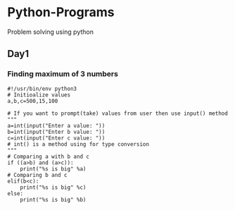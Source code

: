 # Python-Programs
Problem solving using python

## Day1
### Finding maximum of 3 numbers

```
#!/usr/bin/env python3
# Initioalize values
a,b,c=500,15,100

# If you want to prompt(take) values from user then use input() method
"""
a=int(input("Enter a value: "))
b=int(input("Enter b value: "))
c=int(input("Enter c value: "))
# int() is a method using for type conversion
"""
# Comparing a with b and c
if ((a>b) and (a>c)):
    print("%s is big" %a)
# Comparing b and c
elif(b<c):
    print("%s is big" %c)
else:
    print("%s is big" %b)
    
```
